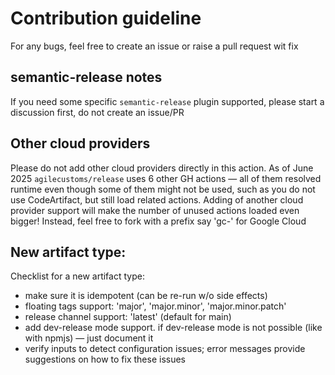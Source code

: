 # Contribution guideline

For any bugs, feel free to create an issue or raise a pull request wit fix

## semantic-release notes

If you need some specific `semantic-release` plugin supported, please start a discussion first, do not create an issue/PR

## Other cloud providers

Please do not add other cloud providers directly in this action.
As of June 2025 `agilecustoms/release` uses 6 other GH actions — all of them resolved runtime even though some of them might not be used,
such as you do not use CodeArtifact, but still load related actions.
Adding of another cloud provider support will make the number of unused actions loaded even bigger!
Instead, feel free to fork with a prefix say 'gc-' for Google Cloud

## New artifact type:

Checklist for a new artifact type:
- make sure it is idempotent (can be re-run w/o side effects)
- floating tags support: 'major', 'major.minor', 'major.minor.patch'
- release channel support: 'latest' (default for main)
- add dev-release mode support. if dev-release mode is not possible (like with npmjs) — just document it
- verify inputs to detect configuration issues; error messages provide suggestions on how to fix these issues
